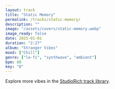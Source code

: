 ```yaml
---
layout: track
title: "Static Memory"
permalink: /tracks/static-memory/
description: ""
image: "/assets/covers/static-memory.webp"
image_ready: false
date: 2025-01-01
duration: "2:27"
album: "Stranger Vibes"
mood: ["Chill"]
genre: ["lo-fi", "synthwave", "ambient"]
bpm: 80
key: "D"
---
```


Explore more vibes in the [StudioRich track library](/tracks/).
